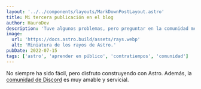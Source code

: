 ```yaml
---
layout: '../../components/layouts/MarkDownPostLayout.astro'
title: Mi tercera publicación en el blog
author: HauroDev
description: 'Tuve algunos problemas, pero preguntar en la comunidad me ayudó mucho.'
image:
  url: 'https://docs.astro.build/assets/rays.webp'
  alt: 'Miniatura de los rayos de Astro.'
pubDate: 2022-07-15
tags: ['astro', 'aprender en público', 'contratiempos', 'comunidad']
---
```


No siempre ha sido fácil, pero disfruto construyendo con Astro. Además, la [comunidad de Discord](https://astro.build/chat) es muy amable y servicial.
